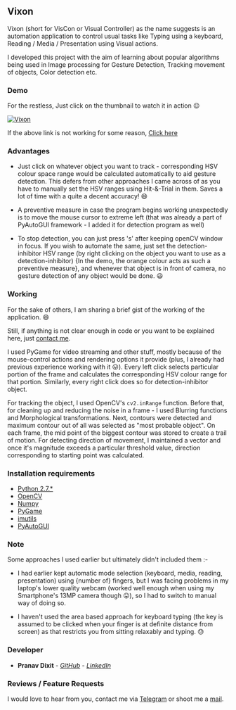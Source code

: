 ## Vixon


Vixon (short for VisCon or Visual Controller) as the name suggests is an automation application to control usual tasks like Typing using a keyboard, Reading / Media / Presentation using Visual actions.

I developed this project with the aim of learning about popular algorithms being used in Image processing for Gesture Detection, Tracking movement of objects, Color detection etc.


### Demo

For the restless, Just click on the thumbnail to watch it in action :wink:

[![Vixon](https://i.ytimg.com/vi/qj7pAWQ0-kY/hqdefault.jpg)](http://tiny.cc/prnvdixit_vixon)

If the above link is not working for some reason, [Click here](https://youtu.be/qj7pAWQ0-kY)


### Advantages

* Just click on whatever object you want to track - corresponding HSV colour space range would be calculated automatically to aid gesture detection. This defers from other approaches I came across of as you have to manually set the HSV ranges using Hit-&-Trial in them. Saves a lot of time with a quite a decent accuracy! :smile:

* A preventive measure in case the program begins working unexpectedly is to move the mouse cursor to extreme left (that was already a part of PyAutoGUI framework - I added it for detection program as well)

* To stop detection, you can just press 's' after keeping openCV window in focus. If you wish to automate the same, just set the detection-inhibitor HSV range (by right clicking on the object you want to use as a detection-inhibitor) {In the demo, the orange colour acts as such a preventive measure}, and whenever that object is in front of camera, no gesture detection of any object would be done. :smiley:


### Working

For the sake of others, I am sharing a brief gist of the working of the application. :smile:

Still, if anything is not clear enough in code or you want to be explained here, just [contact me](https://github.com/prnvdixit/Vixon/blob/master/README.md#reviews--feature-requests).

I used PyGame for video streaming and other stuff, mostly because of the mouse-control actions and rendering options it provide (plus, I already had previous experience working with it :stuck_out_tongue:). Every left click selects particular portion of the frame and calculates the corresponding HSV colour range for that portion. Similarly, every right click does so for detection-inhibitor object.

For tracking the object, I used OpenCV's ```cv2.inRange``` function. Before that, for cleaning up and reducing the noise in a frame - I used Blurring functions and Morphological transformations. Next, contours were detected and maximum contour out of all was selected as "most probable object".  On each frame, the mid point of the biggest contour was stored to create a trail of motion.
For detecting direction of movement, I maintained a vector and once it's magnitude exceeds a particular threshold value, direction corresponding to starting point was calculated.

### Installation requirements

* [Python 2.7.*](https://www.python.org/)
* [OpenCV](https://opencv.org/)
* [Numpy](www.numpy.org/)
* [PyGame](https://pypi.python.org/pypi/Pygame)
* [imutils](https://pypi.python.org/pypi/imutils)
* [PyAutoGUI](https://pypi.python.org/pypi/PyAutoGUI)


### Note

Some approaches I used earlier but ultimately didn't included them :-
* I had earlier kept automatic mode selection (keyboard, media, reading, presentation) using {number of} fingers, but I was facing problems in my laptop's lower quality webcam (worked well enough when using my Smartphone's 13MP camera though :stuck_out_tongue:), so I had to switch to manual way of doing so.

* I haven't used the area based approach for keyboard typing (the key is assumed to be clicked when your finger is at definite distance from screen) as that restricts you from sitting relaxably and typing. :sweat:


### Developer
* **Pranav Dixit** - [*GitHub*](https://github.com/prnvdixit) - [*LinkedIn*](https://www.linkedin.com/in/prnvdixit/)


### Reviews / Feature Requests
I would love to hear from you, contact me via [Telegram](https://telegram.me/prnvdixit) or shoot me a [mail](mailto:prnvdixit@gmail.com).

